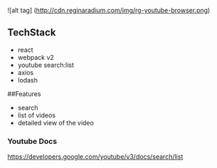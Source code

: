 ![alt tag] (http://cdn.reginaradium.com/img/rg-youtube-browser.png)

## TechStack
- react
- webpack v2
- youtube search:list
- axios
- lodash

##Features
- search
- list of videos
- detailed view of the video

### Youtube Docs
https://developers.google.com/youtube/v3/docs/search/list
